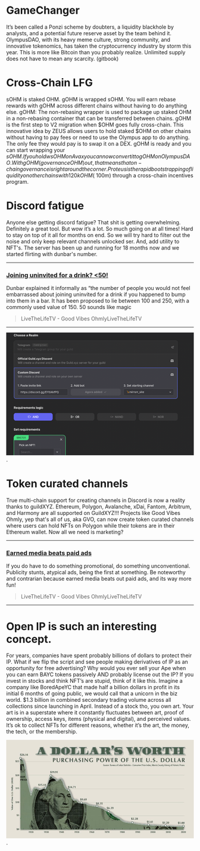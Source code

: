 # GameChanger

It’s been called a Ponzi scheme by doubters, a liquidity blackhole by analysts, and a potential future reserve asset by the team behind it. OlympusDAO, with its heavy meme culture, strong community, and innovative tokenomics, has taken the cryptocurrency industry by storm this year. This is more like Bitcoin than you probably realize. Unlimited supply does not have to mean any scarcity. (gitbook)

# Cross-Chain LFG

sOHM is staked OHM. gOHM is wrapped sOHM. You will earn rebase rewards with gOHM across different chains without having to do anything else. gOHM: The non-rebasing wrapper is used to package up staked OHM in a non-rebasing container that can be transferred between chains. gOHM is the first step to V2 migration when $OHM goes fully cross-chain. This innovative idea by ZEUS allows users to hold staked $OHM on other chains without having to pay fees or need to use the Olympus app to do anything. The only fee they would pay is to swap it on a DEX. gOHM is ready and you can start wrapping your $sOHM. If you hold wsOHM on Avax you can now convert it to gOHM on OlympusDAO. With gOHM (governance OHM) out, that means that on-chain governance is right around the corner. Proteus is the rapid bootstrapping of liquidity on other chains with 120k OHM (~$100m) through a cross-chain incentives program.


# Discord fatigue
Anyone else getting discord fatigue? That shit is getting overwhelming. Definitely a great tool. But wow it’s a lot. So much going on at all times! Hard to stay on top of it all for months on end. So we will try hard to filter out the noise and only keep relevant channels unlocked ser. And, add utility to NFT's. The server has been up and running for 18 months now and we started flirting with dunbar's number.

----
### [Joining uninvited for a drink? <50!](https://livethelife.tv/joining-uninvited-for-a-drink/)

Dunbar explained it informally as “the number of people you would not feel embarrassed about joining uninvited for a drink if you happened to bump into them in a bar. It has been proposed to lie between 100 and 250, with a commonly used value of 150. 50 sounds like magic

> LiveTheLifeTV - Good Vibes OhmlyLiveTheLifeTV

----

![guild.xyz](../_media/images/guildxyz.png "@guildxyz").

# Token curated channels

True multi-chain support for creating channels in Discord is now a reality thanks to guildXYZ. Ethereum, Polygon, Avalanche,  xDai, Fantom, Arbitrum, and Harmony are all supported on GuildXYZ!!! Projects like Good Vibes Ohmly, yep that's all of us, aka GVO, can now create token curated channels where users can hold NFTs on Polygon while their tokens are in their Ethereum wallet. Now all we need is marketing?


----
### [Earned media beats paid ads](https://livethelife.tv/earned-media/)

If you do have to do something promotional, do something unconventional. Publicity stunts, atypical ads, being the first at something. Be noteworthy and contrarian because earned media beats out paid ads, and its way more fun!

> LiveTheLifeTV - Good Vibes OhmlyLiveTheLifeTV
----

# Open IP is such an interesting concept.

For years, companies have spent probably billions of dollars to protect their IP. What if we flip the script and see people making derivatives of IP as an opportunity for free advertising? Why would you ever sell your Ape when you can earn BAYC tokens passively AND probably license out the IP? If you invest in stocks and think NFT’s are stupid, think of it like this. Imagine a company like BoredApeYC that made half a billion dollars in profit in its initial 6 months of going public, we would call that a unicorn in the biz world. $1.3 billion in combined secondary trading volume across all collections since launching in April. Instead of a stock tho, you own art. Your art is in a superstate where it constantly fluctuates between art, proof of ownership, access keys, items (physical and digital), and perceived values. It’s ok to collect NFTs for different reasons, whether it’s the art, the money, the tech, or the membership.


![Dollar's worth](../_media/images/dollarsworth.jpeg "Dollar's worth").